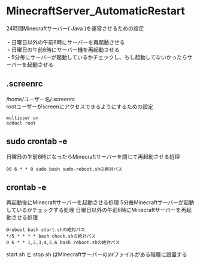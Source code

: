 # MinecraftServer_AutomaticRestart
24時間Minecraftサーバー( Java )を運営させるための設定
<br>
<br>
・日曜日以外の午前6時にサーバーを再起動させる
<br>
・日曜日の午前6時にサーバー機を再起動させる
<br>
・5分毎にサーバーが起動しているかチェックし、もし起動してないかったらサーバーを起動させる

## .screenrc
/home/ユーザー名/.screenrc
<br>
rootユーザーがscreenにアクセスできるようにするための設定
```screenrc:.screenrc
multiuser on
addacl root
```

## sudo crontab -e
日曜日の午前6時になったらMinecraftサーバーを閉じて再起動させる処理
```
00 6 * * 0 sudo bash sudo-reboot.shの絶対パス
```

## crontab -e
再起動後にMinecraftサーバーを起動させる処理
5分毎Minecraftサーバーが起動しているかチェックする処理
日曜日以外の午前6時にMinecraftサーバーを再起動させる処理
```
@reboot bash start.shの絶対パス
*/5 * * * * bash check.shの絶対パス
0 6 * * 1,2,3,4,5,6 bash reboot.shの絶対パス
```

start.sh と stop.sh はMinecraftサーバーのjarファイルがある階層に設置する
